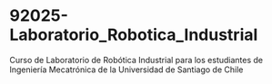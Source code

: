 # 92025-Laboratorio_Robotica_Industrial
Curso de Laboratorio de Robótica Industrial para los estudiantes de Ingeniería Mecatrónica de la Universidad de Santiago de Chile
